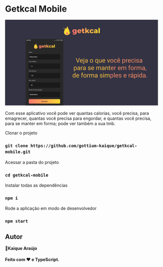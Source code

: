 # Getkcal Mobile

<img src=".github/wallpaper.png">

Com esse aplicativo você pode ver quantas calorias, você precisa,
para emagrecer, quantas você precisa para engordar, e quantas você precisa, 
para se manter em forma; pode ver também a sua tmb.

Clonar o projeto

### `git clone https://github.com/gottium-kaique/getkcal-mobile.git`

Acessar a pasta do projeto

### `cd getkcal-mobile`

Instalar todas as dependências

### `npm i`

Rode a aplicação em modo de desenvolvedor

### `npm start`

## Autor

👤**Kaique Araújo**

<h4 align="left">Feito com ♥ e TypeScript.</h4>